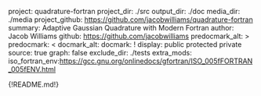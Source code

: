 project: quadrature-fortran
project_dir: ./src
output_dir: ./doc
media_dir: ./media
project_github: https://github.com/jacobwilliams/quadrature-fortran
summary: Adaptive Gaussian Quadrature with Modern Fortran
author: Jacob Williams
github: https://github.com/jacobwilliams
predocmark_alt: >
predocmark: <
docmark_alt:
docmark: !
display: public
         protected
         private
source: true
graph: false
exclude_dir: ./tests
extra_mods: iso_fortran_env:https://gcc.gnu.org/onlinedocs/gfortran/ISO_005fFORTRAN_005fENV.html

{!README.md!}
